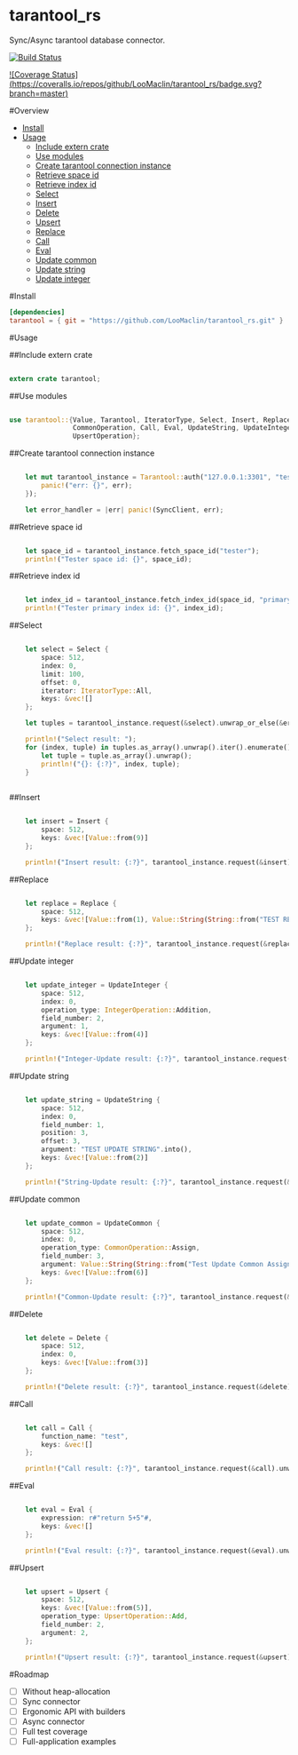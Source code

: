 # tarantool_rs
Sync/Async tarantool database connector.

[![Build Status](https://travis-ci.org/LooMaclin/tarantool_rs.svg?branch=master)](https://travis-ci.org/LooMaclin/tarantool_rs)

[![Coverage Status]
(https://coveralls.io/repos/github/LooMaclin/tarantool_rs/badge.svg?branch=master)](https://coveralls.io/github/LooMaclin/tarantool_rs?branch=master)

#Overview
- [Install](#install)
- [Usage](#usage)
    - [Include extern crate](#include-extern-crate)
    - [Use modules](#use-modules)
    - [Create tarantool connection instance](#create-tarantool-connection-instance)
    - [Retrieve space id](#retrieve-space-id)
    - [Retrieve index id](#retrieve-index-id)
    - [Select](#select)
    - [Insert](#insert)
    - [Delete](#delete)
    - [Upsert](#upsert)
    - [Replace](#replace)
    - [Call](#call)
    - [Eval](#eval)
    - [Update common](#update-common)
    - [Update string](#update-string)
    - [Update integer](#update-integer)

#Install

```toml
[dependencies]
tarantool = { git = "https://github.com/LooMaclin/tarantool_rs.git" }
```

#Usage

##Include extern crate 

```rust

extern crate tarantool;

```

##Use modules

```rust

use tarantool::{Value, Tarantool, IteratorType, Select, Insert, Replace, Delete, UpdateCommon,
                CommonOperation, Call, Eval, UpdateString, UpdateInteger, IntegerOperation, Upsert,
                UpsertOperation};

```

##Create tarantool connection instance

```rust

    let mut tarantool_instance = Tarantool::auth("127.0.0.1:3301", "test", "test").unwrap_or_else(|err| {
        panic!("err: {}", err);
    });

    let error_handler = |err| panic!(SyncClient, err);

```

##Retrieve space id

```rust

    let space_id = tarantool_instance.fetch_space_id("tester");
    println!("Tester space id: {}", space_id);

```

##Retrieve index id

```rust

    let index_id = tarantool_instance.fetch_index_id(space_id, "primary");
    println!("Tester primary index id: {}", index_id);

```

##Select

```rust

    let select = Select {
        space: 512,
        index: 0,
        limit: 100,
        offset: 0,
        iterator: IteratorType::All,
        keys: &vec![]
    };

    let tuples = tarantool_instance.request(&select).unwrap_or_else(&error_handler);

    println!("Select result: ");
    for (index, tuple) in tuples.as_array().unwrap().iter().enumerate() {
        let tuple = tuple.as_array().unwrap();
        println!("{}: {:?}", index, tuple);
    }
    
```

##Insert

```rust

    let insert = Insert {
        space: 512,
        keys: &vec![Value::from(9)]
    };

    println!("Insert result: {:?}", tarantool_instance.request(&insert).unwrap_or_else(&error_handler));

```

##Replace

```rust

    let replace = Replace {
        space: 512,
        keys: &vec![Value::from(1), Value::String(String::from("TEST REPLACE"))]
    };

    println!("Replace result: {:?}", tarantool_instance.request(&replace).unwrap_or_else(&error_handler));

```

##Update integer

```rust

    let update_integer = UpdateInteger {
        space: 512,
        index: 0,
        operation_type: IntegerOperation::Addition,
        field_number: 2,
        argument: 1,
        keys: &vec![Value::from(4)]
    };

    println!("Integer-Update result: {:?}", tarantool_instance.request(&update_integer).unwrap_or_else(&error_handler));

```

##Update string

```rust

    let update_string = UpdateString {
        space: 512,
        index: 0,
        field_number: 1,
        position: 3,
        offset: 3,
        argument: "TEST UPDATE STRING".into(),
        keys: &vec![Value::from(2)]
    };

    println!("String-Update result: {:?}", tarantool_instance.request(&update_string).unwrap_or_else(&error_handler));

```

##Update common

```rust

    let update_common = UpdateCommon {
        space: 512,
        index: 0,
        operation_type: CommonOperation::Assign,
        field_number: 3,
        argument: Value::String(String::from("Test Update Common Assign")),
        keys: &vec![Value::from(6)]
    };

    println!("Common-Update result: {:?}", tarantool_instance.request(&update_common).unwrap_or_else(&error_handler));

```

##Delete

```rust

    let delete = Delete {
        space: 512,
        index: 0,
        keys: &vec![Value::from(3)]
    };

    println!("Delete result: {:?}", tarantool_instance.request(&delete).unwrap_or_else(&error_handler));

```

##Call

```rust

    let call = Call {
        function_name: "test",
        keys: &vec![]
    };

    println!("Call result: {:?}", tarantool_instance.request(&call).unwrap_or_else(&error_handler));

```

##Eval

```rust

    let eval = Eval {
        expression: r#"return 5+5"#,
        keys: &vec![]
    };

    println!("Eval result: {:?}", tarantool_instance.request(&eval).unwrap_or_else(&error_handler));

```

##Upsert

```rust

    let upsert = Upsert {
        space: 512,
        keys: &vec![Value::from(5)],
        operation_type: UpsertOperation::Add,
        field_number: 2,
        argument: 2,
    };

    println!("Upsert result: {:?}", tarantool_instance.request(&upsert).unwrap_or_else(&error_handler));

```


#Roadmap

- [ ] Without heap-allocation
- [ ] Sync connector
- [ ] Ergonomic API with builders
- [ ] Async connector
- [ ] Full test coverage
- [ ] Full-application examples
